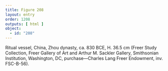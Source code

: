 ```yaml
---
title: Figure 208
layout: entry
order: 1208
outputs: [ html ]
object:
  - id: "208"
---
```


Ritual vessel, China, Zhou dynasty, ca. 830 BCE, H. 36.5 cm (Freer Study Collection, Freer Gallery of Art and Arthur M. Sackler Gallery, Smithsonian Institution, Washington, DC, purchase—Charles Lang Freer Endowment, inv. FSC-B-56).
